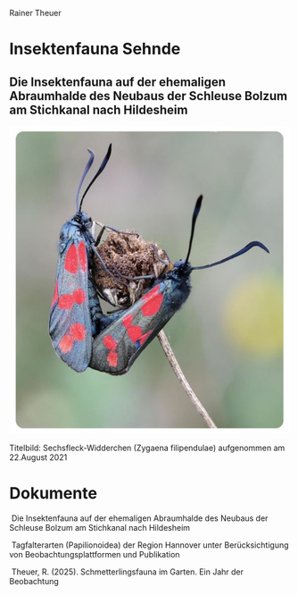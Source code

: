 Rainer Theuer
# Insektenfauna Sehnde
## Die Insektenfauna auf der ehemaligen Abraumhalde des Neubaus der Schleuse Bolzum am Stichkanal nach Hildesheim
![](titelbild.JPG)

Titelbild: Sechsfleck-Widderchen (Zygaena filipendulae) aufgenommen am 22.August 2021

# Dokumente

<a href="Insektenfauna%20Sehnde%20-%20Insektenfauna%20der%20ehemaligen%20Abraumhalde%20des%20Schleusenneubaus%20zum%20Stichkanal%20nach%20Hildesheim_FINAL.pdf" class="image fit" ><img src="https://upload.wikimedia.org/wikipedia/commons/thumb/8/87/PDF_file_icon.svg/267px-PDF_file_icon.svg.png" alt="" width="20" title="Die Insektenfauna auf der ehemaligen Abraumhalde des Neubaus der Schleuse Bolzum am Stichkanal nach Hildesheim" ></a> Die 
 Insektenfauna auf der ehemaligen Abraumhalde des Neubaus der Schleuse Bolzum am Stichkanal nach Hildesheim 

<a href="Tagfalterarten%20(Papilionoidea)%20der%20Region%20Hannover%20unter%20Ber%C3%BCcksichtigung%20von%20Beobachtungsplattformen%20und%20Publikation.pdf" class="image fit"><img src="https://upload.wikimedia.org/wikipedia/commons/thumb/8/87/PDF_file_icon.svg/267px-PDF_file_icon.svg.png" alt="" width="20" title="Tagfalterarten (Papilionoidea) der Region Hannover unter Berücksichtigung von Beobachtungsplattformen und Publikation"></a> 
 Tagfalterarten (Papilionoidea) der Region Hannover unter Berücksichtigung von Beobachtungsplattformen und Publikation

<a href="Theuer%2C%20R.%20(2025).%20Schmetterlingsfauna%20im%20Garten.%20Ein%20Jahr%20der%20Beobachtung.pdf" class="image fit"><img src="https://upload.wikimedia.org/wikipedia/commons/thumb/8/87/PDF_file_icon.svg/267px-PDF_file_icon.svg.png" alt="" width="20" title="Schmetterlingsfauna im Garten. Ein Jahr der Beobachtung"></a>
Theuer, R. (2025). Schmetterlingsfauna im Garten. Ein Jahr der Beobachtung
